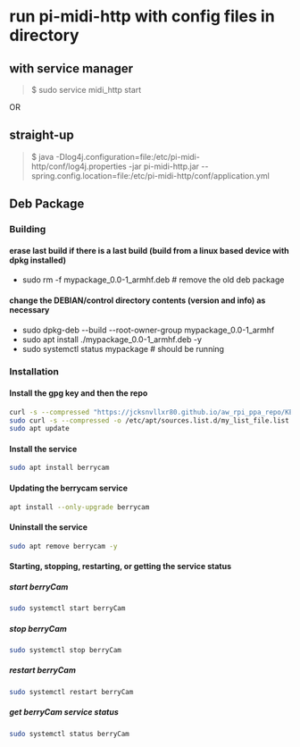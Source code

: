 # run pi-midi-http with config files in directory

## with service manager

> $ sudo service midi_http start

OR

## straight-up

> $ java -Dlog4j.configuration=file:/etc/pi-midi-http/conf/log4j.properties -jar pi-midi-http.jar --spring.config.location=file:/etc/pi-midi-http/conf/application.yml

## Deb Package

### Building

#### erase last build if there is a last build (build from a linux based device with dpkg installed)

- sudo rm -f mypackage_0.0-1_armhf.deb  # remove the old deb package

#### change the DEBIAN/control directory contents (version and info) as necessary

- sudo dpkg-deb --build --root-owner-group mypackage_0.0-1_armhf
- sudo apt install ./mypackage_0.0-1_armhf.deb -y
- sudo systemctl status mypackage  # should be running

### Installation

#### Install the gpg key and then the repo

```bash
curl -s --compressed "https://jcksnvllxr80.github.io/aw_rpi_ppa_repo/KEY.gpg" | sudo apt-key add -
sudo curl -s --compressed -o /etc/apt/sources.list.d/my_list_file.list "https://jcksnvllxr80.github.io/aw_rpi_ppa_repo/my_list_file.list"
sudo apt update
```

#### Install the service

```bash
sudo apt install berrycam
```

#### Updating the berrycam service

```bash
apt install --only-upgrade berrycam
```

#### Uninstall the service

```bash
sudo apt remove berrycam -y
```

#### Starting, stopping, restarting, or getting the service status

##### start berryCam

```bash
sudo systemctl start berryCam
```

##### stop berryCam

```bash
sudo systemctl stop berryCam
```

##### restart berryCam

```bash
sudo systemctl restart berryCam
```

##### get berryCam service status

```bash
sudo systemctl status berryCam
```
